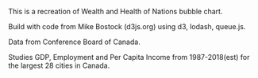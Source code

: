 This is a recreation of Wealth and Health of Nations bubble chart. 

Build with code from Mike Bostock (d3js.org) using d3, lodash, queue.js. 

Data from Conference Board of Canada.  

Studies GDP, Employment and Per Capita Income from 1987-2018(est) for the largest 28 cities in Canada.
